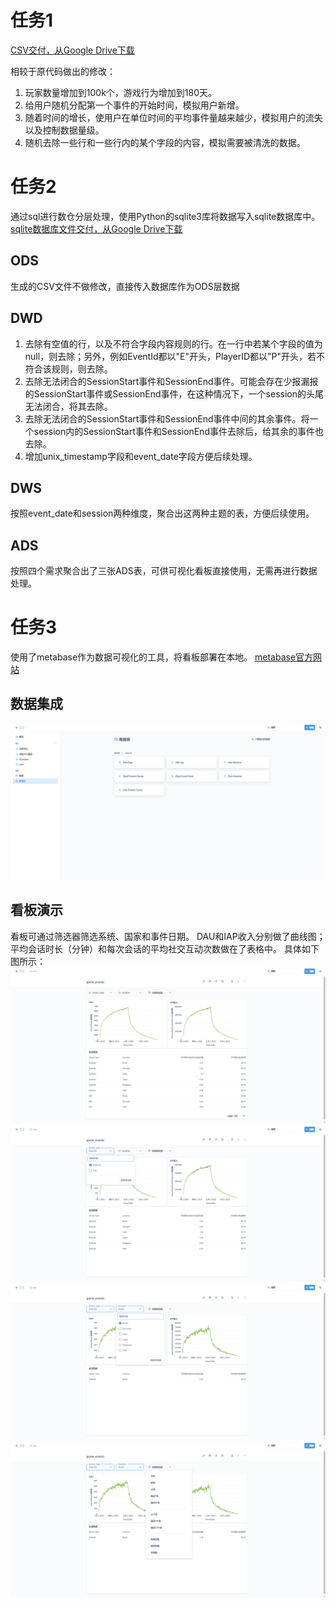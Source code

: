 # 任务1
[CSV交付，从Google Drive下载](https://drive.google.com/file/d/1Uxc784LVfjQbX87hTLfcC90_-xto80hN/view?usp=sharing)

相较于原代码做出的修改：
1. 玩家数量增加到100k个，游戏行为增加到180天。
2. 给用户随机分配第一个事件的开始时间，模拟用户新增。
3. 随着时间的增长，使用户在单位时间的平均事件量越来越少，模拟用户的流失以及控制数据量级。
4. 随机去除一些行和一些行内的某个字段的内容，模拟需要被清洗的数据。

# 任务2
通过sql进行数仓分层处理，使用Python的sqlite3库将数据写入sqlite数据库中。
[sqlite数据库文件交付，从Google Drive下载](https://drive.google.com/file/d/1EMRcCvkOqIC_aIE2EMBU65FZa-y1jxF4/view?usp=sharing)

## ODS
生成的CSV文件不做修改，直接传入数据库作为ODS层数据

## DWD
1. 去除有空值的行，以及不符合字段内容规则的行。在一行中若某个字段的值为null，则去除；另外，例如EventId都以"E"开头，PlayerID都以"P"开头，若不符合该规则，则去除。
2. 去除无法闭合的SessionStart事件和SessionEnd事件。可能会存在少报漏报的SessionStart事件或SessionEnd事件，在这种情况下，一个session的头尾无法闭合，将其去除。
3. 去除无法闭合的SessionStart事件和SessionEnd事件中间的其余事件。将一个session内的SessionStart事件和SessionEnd事件去除后，给其余的事件也去除。
4. 增加unix_timestamp字段和event_date字段方便后续处理。

## DWS
按照event_date和session两种维度，聚合出这两种主题的表，方便后续使用。

## ADS
按照四个需求聚合出了三张ADS表，可供可视化看板直接使用，无需再进行数据处理。

# 任务3
使用了metabase作为数据可视化的工具，将看板部署在本地。
[metabase官方网站](https://www.metabase.com/)

## 数据集成
![数据集成-sqlite数据源](https://raw.githubusercontent.com/gthbj/game_events/refs/heads/main/metabase_sqlite_database.jpg)

## 看板演示
看板可通过筛选器筛选系统、国家和事件日期。
DAU和IAP收入分别做了曲线图；平均会话时长（分钟）和每次会话的平均社交互动次数做在了表格中。
具体如下图所示：
![看板主页](https://raw.githubusercontent.com/gthbj/game_events/refs/heads/main/metabase_dashboard.jpg)
![筛选器-系统](https://raw.githubusercontent.com/gthbj/game_events/refs/heads/main/device_type.jpg)
![筛选器-国家](https://raw.githubusercontent.com/gthbj/game_events/refs/heads/main/location.jpg)
![筛选器-日期](https://raw.githubusercontent.com/gthbj/game_events/refs/heads/main/date.jpg)
